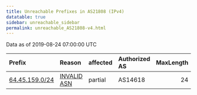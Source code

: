 ```yaml
---
title: Unreachable Prefixes in AS21808 (IPv4)
datatable: true
sidebar: unreachable_sidebar
permalink: unreachable_AS21808-v4.html
---
```


Data as of 2019-08-24 07:00:00 UTC


<div class="datatable-begin"></div>

| Prefix                                                 | Reason                                                                                                | affected   | Authorized AS   |   MaxLength | Anchor                           |   unreachable /24s |
|:-------------------------------------------------------|:------------------------------------------------------------------------------------------------------|:-----------|:----------------|------------:|:---------------------------------|-------------------:|
| [64.45.159.0/24](https://stat.ripe.net/64.45.159.0/24) | [INVALID ASN](https://rpki-validator.ripe.net/announcement-preview?asn=AS21808&prefix=64.45.159.0/24) | partial    | AS14618         |          24 | [ARIN](unreachable_ARIN-v4.html) |                  1 |

<div class="datatable-end"></div>